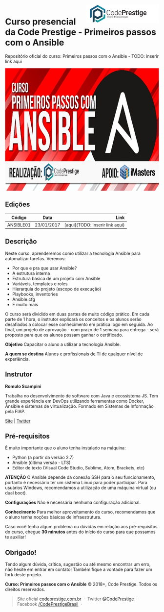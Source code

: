 <a href="http://codeprestige.com.br/" target="_blank">
    <img src="code_prestige_logo.png" alt="Logo da Code Prestige" title="Code Prestige" align="right" height="60" />
</a>

Curso presencial da Code Prestige - Primeiros passos com o Ansible
======================
Repositório oficial do curso: Primeiros passos com o Ansible - TODO: inserir link aqui

<img src="thumbnail.jpg" alt="Capa da apresentação" title="Capa da apresentação" height="400px" />

Edições
------
| Código        | Data          | Link  |
| ------------- |:-------------:| -----:|
| ANSIBLE01     | 23/01/2017    | [aqui](TODO: inserir link aqui) |

Descrição
------
Neste curso, aprenderemos como utilizar a tecnologia Ansible para automatizar tarefas. Veremos:

- Por que e pra que usar Ansible?
- A estrutura interna
- Estrutura básica de um projeto com Ansible
- Variáveis, templates e roles
- Hierarquia do projeto (escopo de execução)
- Playbooks, inventories
- Ansible.cfg
- E muito mais

O curso será dividido em duas partes de muito código prático. Em cada parte de 1 hora, o instrutor explicará os conceitos e os alunos serão desafiados a colocar esse conhecimento em prática logo em seguida. Ao final, um projeto de aprovação - com prazo de 1 semana para entrega - será proposto para que os alunos possam ganhar o certificado.

**Objetivo**
Capacitar o aluno a utilizar a tecnologia Ansible.

**A quem se destina**
Alunos e profissionais de TI de qualquer nível de experiência.

Instrutor
------
**Romulo Scampini**

Trabalha no desenvolvimento de software com Java e ecossistema JS. Tem grande experiência em DevOps utilizando ferramentas como Docker, Ansible e sistemas de virtualização. Formado em Sistemas de Informação pela FIAP.

[Site](http://http://www.scampini.com.br/) | [Twitter](https://twitter.com/romuloscampini)

Pré-requisitos
------
É muito importante que o aluno tenha instalado na máquina:

- Python (a partir da versão 2.7)
- Ansible (última versão - LTS)
- Editor de texto (Visual Code Studio, Sublime, Atom, Brackets, etc)

**ATENÇÃO**
O Ansible depende da conexão SSH para o seu funcionamento, portanto é necessário ter um sistema Linux para poder participar. Para usuários Windows, recomendamos a utilização de uma máquina virtual (ou dual boot).

**Configurações**
Não é necessária nenhuma configuração adicional.

**Conhecimento**
Para melhor aproveitamento do curso, recomendamos que o aluno tenha noções básicas de infraestrutura.

Caso você tenha algum problema ou dúvidas em relação aos pré-requisitos do curso, chegue **30 minutos** antes do início do curso para que possamos te auxiliar!

Obrigado!
------
Tendo algum dúvida, crítica, sugestão ou até mesmo encontrar um erro, não hesite em entrar em contato! Também fique a vontade para fazer um fork deste projeto.

**Curso: Primeiros passos com o Ansible** © 2018+, Code Prestige. Todos os direitos reservados.

> Site oficial [codeprestige.com.br](http://codeprestige.com.br) &nbsp;&middot;&nbsp;
> Twitter [@CodePrestige](https://twitter.com/CodePrestige) &nbsp;&middot;&nbsp;
> Facebook [/CodePrestigeBrasil](https://www.facebook.com/CodePrestigeBrasil/) &nbsp;&middot;&nbsp;